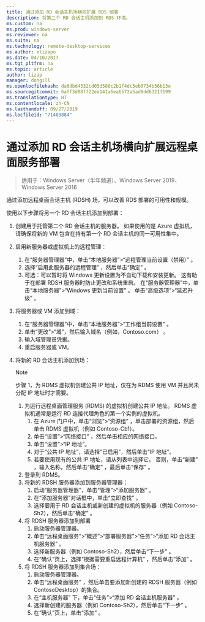 ```yaml
---
title: 通过添加 RD 会话主机场横向扩展 RDS 部署
description: 将第二个 RD 会话主机添加到 RDS 环境。
ms.custom: na
ms.prod: windows-server
ms.reviewer: na
ms.suite: na
ms.technology: remote-desktop-services
ms.author: elizapo
ms.date: 04/10/2017
ms.tgt_pltfrm: na
ms.topic: article
author: lizap
manager: dongill
ms.openlocfilehash: da0dbd4332cd05d580c2b1f4dc5eb0734b36b13e
ms.sourcegitcommit: 6aff3d88ff22ea141a6ea6572a5ad8dd6321f199
ms.translationtype: HT
ms.contentlocale: zh-CN
ms.lasthandoff: 09/27/2019
ms.locfileid: "71403884"
---
```

# <a name="scale-out-your-remote-desktop-services-deployment-by-adding-an-rd-session-host-farm"></a>通过添加 RD 会话主机场横向扩展远程桌面服务部署

>适用于：Windows Server（半年频道）、Windows Server 2019、Windows Server 2016

通过添加远程桌面会话主机 (RDSH) 场，可以改善 RDS 部署的可用性和规模。   
  
 
使用以下步骤将另一个 RD 会话主机添加到部署：  
  
1. 创建用于托管第二个 RD 会话主机的服务器。 如果使用的是 Azure 虚拟机，请确保将新的 VM 包含在持有第一个 RD 会话主机的同一可用性集中。
2. 启用新服务器或虚拟机上的远程管理：
   1. 在“服务器管理器”中，单击“本地服务器”>“远程管理当前设置（禁用）”  。 
   2. 选择“启用此服务器的远程管理”  ，然后单击“确定”  。 
   3. 可选：可以暂时将 Windows 更新设置为不自动下载和安装更新。 这有助于在部署 RDSH 服务器时防止更改和系统重启。 在“服务器管理器”中，单击“本地服务器”>“Windows 更新当前设置”  。 单击“高级选项”>“延迟升级”  。 
3. 将服务器或 VM 添加到域：
   1. 在“服务器管理器”中，单击“本地服务器”>“工作组当前设置”  。 
   2. 单击“更改”>“域”，然后输入域名（例如，Contoso.com）  。 
   3. 输入域管理员凭据。 
   4. 重启服务器或 VM。
4. 将新的 RD 会话主机添加到场：
   >[!NOTE] 
   > 步骤 1，为 RDMS 虚拟机创建公共 IP 地址，仅在为 RDMS 使用 VM 并且尚未分配 IP 地址时才需要。
   
   1. 为运行远程桌面管理服务 (RDMS) 的虚拟机创建公共 IP 地址。 RDMS 虚拟机通常是运行 RD 连接代理角色的第一个实例的虚拟机。  
       1. 在 Azure 门户中，单击“浏览”>“资源组”  ，单击部署的资源组，然后单击 RDMS 虚拟机（例如 Contoso-Cb1）。  
       2. 单击“设置”>“网络接口”  ，然后单击相应的网络接口。   
       3. 单击“设置”>“IP 地址”。 
       4. 对于“公共 IP 地址”，请选择“已启用”，然后单击“IP 地址”。      
       5. 若要使用现有的公共 IP 地址，请从列表中选择它。 否则，单击“新建”  ，输入名称，然后单击“确定”  ，最后单击“保存”  。   
   2. 登录到 RDMS。
   3. 将新的 RDSH 服务器添加到服务器管理器：   
       1. 启动“服务器管理器”，单击“管理”>“添加服务器”  。   
       2. 在“添加服务器”对话框中，单击“立即查找”  。   
       3. 选择要用于 RD 会话主机或新创建的虚拟机的服务器（例如 Contoso-Sh2），然后单击“确定”  。
   4. 将 RDSH 服务器添加到部署
       1. 启动服务器管理器。  
       2. 单击“远程桌面服务”>“概述”>“部署服务器”>“任务”>“添加 RD 会话主机服务器”  。   
       3. 选择新服务器（例如 Contoso-Sh2），然后单击“下一步”  。  
       4. 在“确认”页上，选择“根据需要重启远程计算机”  ，然后单击“添加”  。   
   5. 将 RDSH 服务器添加到集合场：
       1. 启动服务器管理器。   
       2. 单击“远程桌面服务”  ，然后单击要添加新创建的 RDSH 服务器（例如 ContosoDesktop）的集合。   
       3. 在“主机服务器”  下，单击“任务”>“添加 RD 会话主机服务器”  。   
       4. 选择新创建的服务器（例如 Contoso-Sh2），然后单击“下一步”  。   
       5. 在“确认”页上，单击“添加”  。   

